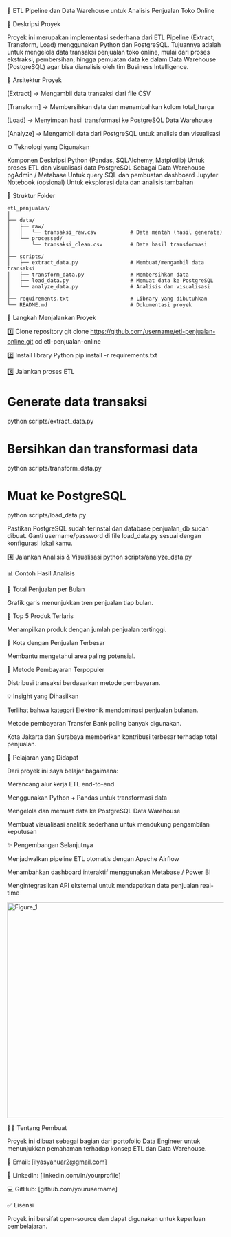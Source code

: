 🧩 ETL Pipeline dan Data Warehouse untuk Analisis Penjualan Toko Online

📘 Deskripsi Proyek

Proyek ini merupakan implementasi sederhana dari ETL Pipeline (Extract, Transform, Load) menggunakan Python dan PostgreSQL.
Tujuannya adalah untuk mengelola data transaksi penjualan toko online, mulai dari proses ekstraksi, pembersihan, hingga pemuatan data ke dalam Data Warehouse (PostgreSQL) agar bisa dianalisis oleh tim Business Intelligence.

🧱 Arsitektur Proyek

[Extract]   → Mengambil data transaksi dari file CSV

[Transform] → Membersihkan data dan menambahkan kolom total_harga

[Load]      → Menyimpan hasil transformasi ke PostgreSQL Data Warehouse

[Analyze]   → Mengambil data dari PostgreSQL untuk analisis dan 
visualisasi

⚙️ Teknologi yang Digunakan

Komponen	Deskripsi
Python (Pandas, SQLAlchemy, Matplotlib)	Untuk proses ETL dan visualisasi data
PostgreSQL	Sebagai Data Warehouse
pgAdmin / Metabase	Untuk query SQL dan pembuatan dashboard
Jupyter Notebook (opsional)	Untuk eksplorasi data dan analisis tambahan

📂 Struktur Folder

```plaintext
etl_penjualan/
│
├── data/
│   ├── raw/
│   │   └── transaksi_raw.csv           # Data mentah (hasil generate)
│   └── processed/
│       └── transaksi_clean.csv         # Data hasil transformasi
│
├── scripts/
│   ├── extract_data.py                 # Membuat/mengambil data transaksi
│   ├── transform_data.py               # Membersihkan data
│   ├── load_data.py                    # Memuat data ke PostgreSQL
│   └── analyze_data.py                 # Analisis dan visualisasi
│
├── requirements.txt                    # Library yang dibutuhkan
└── README.md                           # Dokumentasi proyek
```


🚀 Langkah Menjalankan Proyek

1️⃣ Clone repository
git clone https://github.com/username/etl-penjualan-online.git
cd etl-penjualan-online

2️⃣ Install library Python
pip install -r requirements.txt

3️⃣ Jalankan proses ETL
# Generate data transaksi
python scripts/extract_data.py

# Bersihkan dan transformasi data
python scripts/transform_data.py

# Muat ke PostgreSQL
python scripts/load_data.py


Pastikan PostgreSQL sudah terinstal dan database penjualan_db sudah dibuat.
Ganti username/password di file load_data.py sesuai dengan konfigurasi lokal kamu.

4️⃣ Jalankan Analisis & Visualisasi
python scripts/analyze_data.py

📊 Contoh Hasil Analisis

🔹 Total Penjualan per Bulan

Grafik garis menunjukkan tren penjualan tiap bulan.

🔹 Top 5 Produk Terlaris

Menampilkan produk dengan jumlah penjualan tertinggi.

🔹 Kota dengan Penjualan Terbesar

Membantu mengetahui area paling potensial.

🔹 Metode Pembayaran Terpopuler

Distribusi transaksi berdasarkan metode pembayaran.

💡 Insight yang Dihasilkan

Terlihat bahwa kategori Elektronik mendominasi penjualan bulanan.

Metode pembayaran Transfer Bank paling banyak digunakan.

Kota Jakarta dan Surabaya memberikan kontribusi terbesar terhadap total penjualan.

🧠 Pelajaran yang Didapat

Dari proyek ini saya belajar bagaimana:

Merancang alur kerja ETL end-to-end

Menggunakan Python + Pandas untuk transformasi data

Mengelola dan memuat data ke PostgreSQL Data Warehouse

Membuat visualisasi analitik sederhana untuk mendukung pengambilan keputusan

✨ Pengembangan Selanjutnya

Menjadwalkan pipeline ETL otomatis dengan Apache Airflow

Menambahkan dashboard interaktif menggunakan Metabase / Power BI

Mengintegrasikan API eksternal untuk mendapatkan data penjualan real-time

<img width="1000" height="500" alt="Figure_1" src="https://github.com/user-attachments/assets/772ddab1-cc22-4b40-88b0-07e956788afb" />



👨‍💻 Tentang Pembuat

Proyek ini dibuat sebagai bagian dari portofolio Data Engineer untuk menunjukkan pemahaman terhadap konsep ETL dan Data Warehouse.

📧 Email: [ilyasyanuar2@gmail.com]

🔗 LinkedIn: [linkedin.com/in/yourprofile]

💻 GitHub: [github.com/yourusername]

✅ Lisensi

Proyek ini bersifat open-source dan dapat digunakan untuk keperluan pembelajaran.
